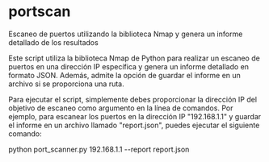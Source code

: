 # portscan



Escaneo de puertos utilizando la biblioteca Nmap y genera un informe detallado de los resultados

Este script utiliza la biblioteca Nmap de Python para realizar un escaneo de puertos en una dirección IP específica y genera un informe detallado en formato JSON. Además, admite la opción de guardar el informe en un archivo si se proporciona una ruta.

Para ejecutar el script, simplemente debes proporcionar la dirección IP del objetivo de escaneo como argumento en la línea de comandos. Por ejemplo, para escanear los puertos en la dirección IP "192.168.1.1" y guardar el informe en un archivo llamado "report.json", puedes ejecutar el siguiente comando:

python port_scanner.py 192.168.1.1 --report report.json
